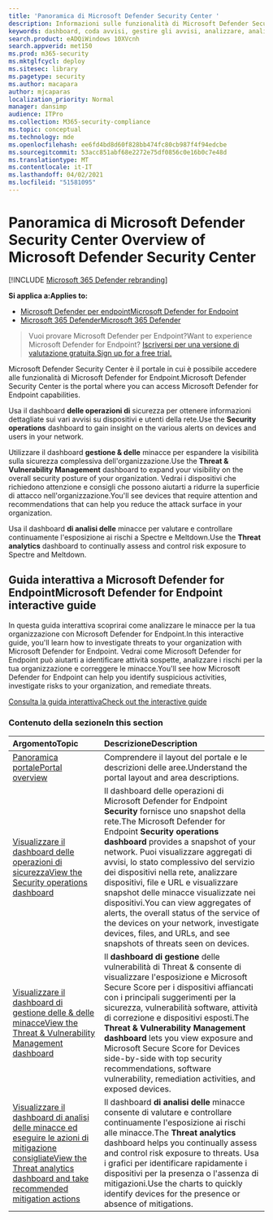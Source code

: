 ```yaml
---
title: 'Panoramica di Microsoft Defender Security Center '
description: Informazioni sulle funzionalità di Microsoft Defender Security Center, tra cui il funzionamento degli avvisi e suggerimenti su come analizzare possibili violazioni e attacchi.
keywords: dashboard, coda avvisi, gestire gli avvisi, analizzare, analizzare gli avvisi, analizzare i dispositivi, inviare file, analisi approfondita, alto, medio, basso, gravità, ioc, ioa
search.product: eADQiWindows 10XVcnh
search.appverid: met150
ms.prod: m365-security
ms.mktglfcycl: deploy
ms.sitesec: library
ms.pagetype: security
ms.author: macapara
author: mjcaparas
localization_priority: Normal
manager: dansimp
audience: ITPro
ms.collection: M365-security-compliance
ms.topic: conceptual
ms.technology: mde
ms.openlocfilehash: ee6fd4bd8d60f828bb474fc80cb987f4f94edcbe
ms.sourcegitcommit: 53acc851abf68e2272e75df0856c0e16b0c7e48d
ms.translationtype: MT
ms.contentlocale: it-IT
ms.lasthandoff: 04/02/2021
ms.locfileid: "51581095"
---
```

# <a name="overview-of-microsoft-defender-security-center"></a><span data-ttu-id="52f7e-104">Panoramica di Microsoft Defender Security Center </span><span class="sxs-lookup"><span data-stu-id="52f7e-104">Overview of Microsoft Defender Security Center</span></span>

[!INCLUDE [Microsoft 365 Defender rebranding](../../includes/microsoft-defender.md)]


<span data-ttu-id="52f7e-105">**Si applica a:**</span><span class="sxs-lookup"><span data-stu-id="52f7e-105">**Applies to:**</span></span>
- [<span data-ttu-id="52f7e-106">Microsoft Defender per endpoint</span><span class="sxs-lookup"><span data-stu-id="52f7e-106">Microsoft Defender for Endpoint</span></span>](https://go.microsoft.com/fwlink/?linkid=2154037)
- [<span data-ttu-id="52f7e-107">Microsoft 365 Defender</span><span class="sxs-lookup"><span data-stu-id="52f7e-107">Microsoft 365 Defender</span></span>](https://go.microsoft.com/fwlink/?linkid=2118804)


><span data-ttu-id="52f7e-108">Vuoi provare Microsoft Defender per Endpoint?</span><span class="sxs-lookup"><span data-stu-id="52f7e-108">Want to experience Microsoft Defender for Endpoint?</span></span> [<span data-ttu-id="52f7e-109">Iscriversi per una versione di valutazione gratuita.</span><span class="sxs-lookup"><span data-stu-id="52f7e-109">Sign up for a free trial.</span></span>](https://www.microsoft.com/microsoft-365/windows/microsoft-defender-atp?ocid=docs-wdatp-usewdatp-abovefoldlink)

<span data-ttu-id="52f7e-110">Microsoft Defender Security Center è il portale in cui è possibile accedere alle funzionalità di Microsoft Defender for Endpoint.</span><span class="sxs-lookup"><span data-stu-id="52f7e-110">Microsoft Defender Security Center is the portal where you can access Microsoft Defender for Endpoint capabilities.</span></span>

<span data-ttu-id="52f7e-111">Usa il dashboard **delle operazioni di** sicurezza per ottenere informazioni dettagliate sui vari avvisi su dispositivi e utenti della rete.</span><span class="sxs-lookup"><span data-stu-id="52f7e-111">Use the **Security operations** dashboard to gain insight on the various alerts on devices and users in your network.</span></span>

<span data-ttu-id="52f7e-112">Utilizzare il dashboard **gestione & delle** minacce per espandere la visibilità sulla sicurezza complessiva dell'organizzazione.</span><span class="sxs-lookup"><span data-stu-id="52f7e-112">Use the **Threat & Vulnerability Management** dashboard to expand your visibility on the overall security posture of your organization.</span></span> <span data-ttu-id="52f7e-113">Vedrai i dispositivi che richiedono attenzione e consigli che possono aiutarti a ridurre la superficie di attacco nell'organizzazione.</span><span class="sxs-lookup"><span data-stu-id="52f7e-113">You'll see devices that require attention and recommendations that can help you reduce the attack surface in your organization.</span></span>

<span data-ttu-id="52f7e-114">Usa il dashboard **di analisi delle** minacce per valutare e controllare continuamente l'esposizione ai rischi a Spectre e Meltdown.</span><span class="sxs-lookup"><span data-stu-id="52f7e-114">Use the **Threat analytics** dashboard to continually assess and control risk exposure to Spectre and Meltdown.</span></span>

## <a name="microsoft-defender-for-endpoint-interactive-guide"></a><span data-ttu-id="52f7e-115">Guida interattiva a Microsoft Defender for Endpoint</span><span class="sxs-lookup"><span data-stu-id="52f7e-115">Microsoft Defender for Endpoint interactive guide</span></span>
<span data-ttu-id="52f7e-116">In questa guida interattiva scoprirai come analizzare le minacce per la tua organizzazione con Microsoft Defender for Endpoint.</span><span class="sxs-lookup"><span data-stu-id="52f7e-116">In this interactive guide, you'll learn how to investigate threats to your organization with Microsoft Defender for Endpoint.</span></span> <span data-ttu-id="52f7e-117">Vedrai come Microsoft Defender for Endpoint può aiutarti a identificare attività sospette, analizzare i rischi per la tua organizzazione e correggere le minacce.</span><span class="sxs-lookup"><span data-stu-id="52f7e-117">You'll see how Microsoft Defender for Endpoint can help you identify suspicious activities, investigate risks to your organization, and remediate threats.</span></span>

[<span data-ttu-id="52f7e-118">Consulta la guida interattiva</span><span class="sxs-lookup"><span data-stu-id="52f7e-118">Check out the interactive guide</span></span>](https://aka.ms/MSDE-IG)

### <a name="in-this-section"></a><span data-ttu-id="52f7e-119">Contenuto della sezione</span><span class="sxs-lookup"><span data-stu-id="52f7e-119">In this section</span></span>

<span data-ttu-id="52f7e-120">Argomento</span><span class="sxs-lookup"><span data-stu-id="52f7e-120">Topic</span></span> | <span data-ttu-id="52f7e-121">Descrizione</span><span class="sxs-lookup"><span data-stu-id="52f7e-121">Description</span></span>
:---|:---
[<span data-ttu-id="52f7e-122">Panoramica portale</span><span class="sxs-lookup"><span data-stu-id="52f7e-122">Portal overview</span></span>](portal-overview.md) | <span data-ttu-id="52f7e-123">Comprendere il layout del portale e le descrizioni delle aree.</span><span class="sxs-lookup"><span data-stu-id="52f7e-123">Understand the portal layout and area descriptions.</span></span>
[<span data-ttu-id="52f7e-124">Visualizzare il dashboard delle operazioni di sicurezza</span><span class="sxs-lookup"><span data-stu-id="52f7e-124">View the Security operations dashboard</span></span>](security-operations-dashboard.md) | <span data-ttu-id="52f7e-125">Il dashboard delle operazioni di Microsoft Defender for Endpoint  **Security** fornisce uno snapshot della rete.</span><span class="sxs-lookup"><span data-stu-id="52f7e-125">The Microsoft Defender for Endpoint  **Security operations dashboard** provides a snapshot of your network.</span></span> <span data-ttu-id="52f7e-126">Puoi visualizzare aggregati di avvisi, lo stato complessivo del servizio dei dispositivi nella rete, analizzare dispositivi, file e URL e visualizzare snapshot delle minacce visualizzate nei dispositivi.</span><span class="sxs-lookup"><span data-stu-id="52f7e-126">You can view aggregates of alerts, the overall status of the service of the devices on your network, investigate devices, files, and URLs, and see snapshots of threats seen on devices.</span></span>
[<span data-ttu-id="52f7e-127">Visualizzare il dashboard di gestione delle & delle minacce</span><span class="sxs-lookup"><span data-stu-id="52f7e-127">View the Threat & Vulnerability Management dashboard</span></span>](tvm-dashboard-insights.md) | <span data-ttu-id="52f7e-128">Il **dashboard di gestione** delle vulnerabilità di Threat & consente di visualizzare l'esposizione e Microsoft Secure Score per i dispositivi affiancati con i principali suggerimenti per la sicurezza, vulnerabilità software, attività di correzione e dispositivi esposti.</span><span class="sxs-lookup"><span data-stu-id="52f7e-128">The **Threat & Vulnerability Management dashboard** lets you view exposure and Microsoft Secure Score for Devices side-by-side with top security recommendations, software vulnerability, remediation activities, and exposed devices.</span></span>
[<span data-ttu-id="52f7e-129">Visualizzare il dashboard di analisi delle minacce ed eseguire le azioni di mitigazione consigliate</span><span class="sxs-lookup"><span data-stu-id="52f7e-129">View the Threat analytics dashboard and take recommended mitigation actions</span></span>](threat-analytics.md) | <span data-ttu-id="52f7e-130">Il dashboard **di analisi delle** minacce consente di valutare e controllare continuamente l'esposizione ai rischi alle minacce.</span><span class="sxs-lookup"><span data-stu-id="52f7e-130">The **Threat analytics** dashboard helps you continually assess and control risk exposure to threats.</span></span> <span data-ttu-id="52f7e-131">Usa i grafici per identificare rapidamente i dispositivi per la presenza o l'assenza di mitigazioni.</span><span class="sxs-lookup"><span data-stu-id="52f7e-131">Use the charts to quickly identify devices for the presence or absence of mitigations.</span></span>
